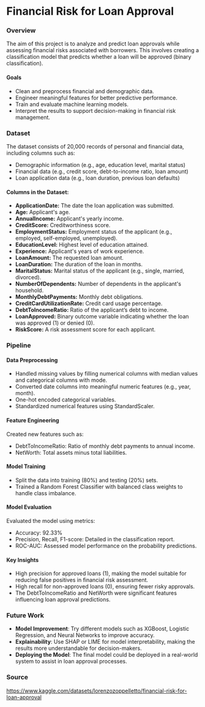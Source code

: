 # Financial Risk for Loan Approval

### Overview

The aim of this project is to analyze and predict loan approvals while assessing financial risks associated with borrowers. This involves creating a classification model that predicts whether a loan will be approved (binary classification).

#### Goals

- Clean and preprocess financial and demographic data.
- Engineer meaningful features for better predictive performance.
- Train and evaluate machine learning models.
- Interpret the results to support decision-making in financial risk management.
    
### Dataset

The dataset consists of 20,000 records of personal and financial data, including columns such as:

- Demographic information (e.g., age, education level, marital status)
- Financial data (e.g., credit score, debt-to-income ratio, loan amount)
- Loan application data (e.g., loan duration, previous loan defaults)

#### Columns in the Dataset:
- **ApplicationDate:** The date the loan application was submitted.
- **Age:** Applicant's age.
- **AnnualIncome:** Applicant's yearly income.
- **CreditScore:** Creditworthiness score.
- **EmploymentStatus:** Employment status of the applicant (e.g., employed, self-employed, unemployed).
- **EducationLevel:** Highest level of education attained.
- **Experience:** Applicant's years of work experience.
- **LoanAmount:** The requested loan amount.
- **LoanDuration:** The duration of the loan in months.
- **MaritalStatus:** Marital status of the applicant (e.g., single, married, divorced).
- **NumberOfDependents:** Number of dependents in the applicant's household.
- **MonthlyDebtPayments:** Monthly debt obligations.
- **CreditCardUtilizationRate:** Credit card usage percentage.
- **DebtToIncomeRatio:** Ratio of the applicant’s debt to income.
- **LoanApproved:** Binary outcome variable indicating whether the loan was approved (1) or denied (0).
- **RiskScore:** A risk assessment score for each applicant.

### Pipeline

#### Data Preprocessing

- Handled missing values by filling numerical columns with median values and categorical columns with mode.
- Converted date columns into meaningful numeric features (e.g., year, month).
- One-hot encoded categorical variables.
- Standardized numerical features using StandardScaler.

#### Feature Engineering

Created new features such as:
- DebtToIncomeRatio: Ratio of monthly debt payments to annual income.
- NetWorth: Total assets minus total liabilities.

#### Model Training

- Split the data into training (80%) and testing (20%) sets.
- Trained a Random Forest Classifier with balanced class weights to handle class imbalance.

#### Model Evaluation

Evaluated the model using metrics:
- Accuracy: 92.33%
- Precision, Recall, F1-score: Detailed in the classification report.
- ROC-AUC: Assessed model performance on the probability predictions.

#### Key Insights

- High precision for approved loans (1), making the model suitable for reducing false positives in financial risk assessment.
- High recall for non-approved loans (0), ensuring fewer risky approvals.
- The DebtToIncomeRatio and NetWorth were significant features influencing loan approval predictions.

### Future Work

- **Model Improvement**: Try different models such as XGBoost, Logistic Regression, and Neural Networks to improve accuracy.
- **Explainability**: Use SHAP or LIME for model interpretability, making the results more understandable for decision-makers.
- **Deploying the Model**: The final model could be deployed in a real-world system to assist in loan approval processes.

### Source

https://www.kaggle.com/datasets/lorenzozoppelletto/financial-risk-for-loan-approval
